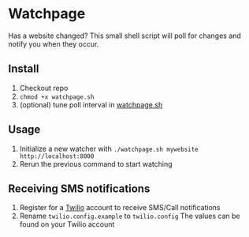 # Watchpage

Has a website changed? This small shell script will poll for changes and notify you when they occur.

## Install

1. Checkout repo
2. `chmod +x watchpage.sh`
3. (optional) tune poll interval in [watchpage.sh](watchpage.sh)

## Usage

1. Initialize a new watcher with `./watchpage.sh mywebsite http://localhost:8000`
2. Rerun the previous command to start watching

## Receiving SMS notifications

1. Register for a [Twilio](https://www.twilio.com) account to receive SMS/Call notifications
2. Rename `twilio.config.example` to `twilio.config` The values can be found on your Twilio account